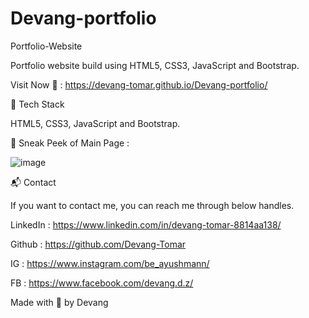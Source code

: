 # Devang-portfolio
Portfolio-Website

Portfolio website build using HTML5, CSS3, JavaScript and Bootstrap.

Visit Now 🚀 : https://devang-tomar.github.io/Devang-portfolio/

📌 Tech Stack

HTML5, CSS3, JavaScript and Bootstrap.

📌 Sneak Peek of Main Page :

![image](https://user-images.githubusercontent.com/32426600/125337944-3c725b80-e36d-11eb-86ee-7796021f3461.png)

📬 Contact

If you want to contact me, you can reach me through below handles.

LinkedIn : https://www.linkedin.com/in/devang-tomar-8814aa138/

Github : https://github.com/Devang-Tomar

IG : https://www.instagram.com/be_ayushmann/

FB : https://www.facebook.com/devang.d.z/

Made with 💖 by Devang
